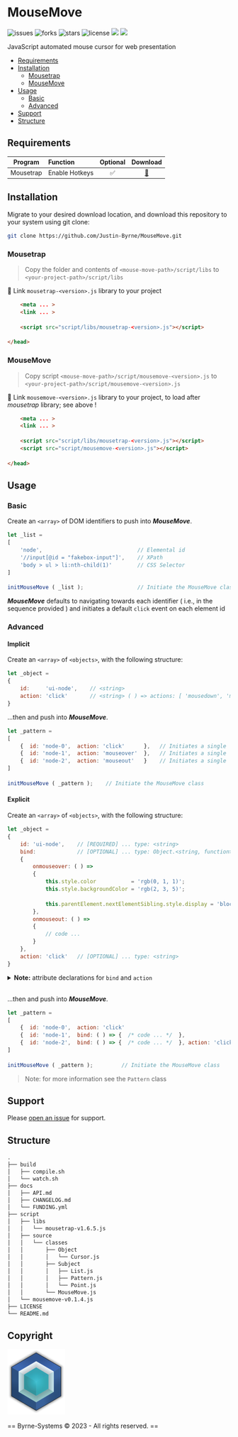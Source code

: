# MouseMove

![issues](https://img.shields.io/github/issues/Justin-Byrne/MouseMove)
![forks](https://img.shields.io/github/forks/Justin-Byrne/MouseMove)
![stars](https://img.shields.io/github/stars/Justin-Byrne/MouseMove)
![license](https://img.shields.io/github/license/Justin-Byrne/MouseMove)
<img src=https://img.shields.io/badge/Mousetrap-1.6.0-yellow />
<img src=https://img.shields.io/badge/Version-0.1.4-green />

JavaScript automated mouse cursor for web presentation

- [Requirements](#requirements)
- [Installation](#installation)
  - [Mousetrap](#mousetrap)
  - [MouseMove](#mousemove)
- [Usage](#usage)
  - [Basic](#basic)
  - [Advanced](#advanced)
- [Support](#support)
- [Structure](#structure)

## Requirements

| Program | Function | Optional | Download |
| :---: | :--- | :---: | :---: |
| Mousetrap | Enable Hotkeys | :white_check_mark: | [:floppy_disk:](https://craig.is/killing/mice) |

## Installation

Migrate to your desired download location, and download this repository to your system using git clone:

```sh
git clone https://github.com/Justin-Byrne/MouseMove.git
```

### Mousetrap

> Copy the folder and contents of `<mouse-move-path>/script/libs` to `<your-project-path>/script/libs`

:link: Link `mousetrap-<version>.js` library to your project

```html
    <meta ... >
    <link ... >

    <script src="script/libs/mousetrap-<version>.js"></script>

</head>
```

### MouseMove

> Copy script `<mouse-move-path>/script/mousemove-<version>.js` to `<your-project-path>/script/mousemove-<version>.js`

:link: Link `mousemove-<version>.js` library to your project, to load after *mousetrap* library; see above !

```html
    <meta ... >
    <link ... >

    <script src="script/libs/mousetrap-<version>.js"></script>
    <script src="script/mousemove-<version>.js"></script>

</head>
```

## Usage

### Basic

Create an `<array>` of DOM identifiers to push into ***MouseMove***.

```javascript
let _list =
[
    'node',                              // Elemental id
    '//input[@id = "fakebox-input"]',    // XPath
    'body > ul > li:nth-child(1)'        // CSS Selector
]

initMouseMove ( _list );                 // Initiate the MouseMove class
```

***MouseMove*** defaults to navigating towards each identifier ( i.e., in the sequence provided ) and initiates a default `click` event on each element id

### Advanced

#### Implicit

Create an `<array>` of `<objects>`, with the following structure:

```javascript
let _object =
{
    id:     'ui-node',    // <string>
    action: 'click'       // <string> ( ) => actions: [ 'mousedown', 'mouseup', 'mouseover', 'mouseout', 'mousemove', 'click', 'dblclick' ]
}
```

...then and push into ***MouseMove***.

```javascript
let _pattern =
[
    {  id: 'node-0',  action: 'click'      }, 	// Initiates a single 'onclick' event
    {  id: 'node-1',  action: 'mouseover'  }, 	// Initiates a single 'onmouseover' event
    {  id: 'node-2',  action: 'mouseout'   } 	// Initiates a single 'onmouseout' event
]

initMouseMove ( _pattern );    // Initiate the MouseMove class
```

#### Explicit

Create an `<array>` of `<objects>`, with the following structure:

```javascript
let _object =
{
    id: 'ui-node',    // [REQUIRED] ... type: <string>
    bind:             // [OPTIONAL] ... type: Object.<string, function>
    {
        onmouseover: ( ) =>
        {
            this.style.color           = 'rgb(0, 1, 1)';
            this.style.backgroundColor = 'rgb(2, 3, 5)';

            this.parentElement.nextElementSibling.style.display = 'block';
        },
        onmouseout: ( ) =>
        {
            // code ...
        }
    },
    action: 'click'   // [OPTIONAL] ... type: <string>
}
```

<details>

<summary><b>Note:</b> attribute declarations for <code>bind</code> and <code>action</code></summary>

> - `bind` : `Object.<string, function>`
>  - `<string>`
>    - `onmousedown`
>    - `onmouseup`
>    - `onmouseover`
>    - `onmouseout`
>    - `onmousemove`
>    - `onclick`
>    - `ondblclick`
>  - `<function>`
>    - anonymous function
>
>- `action` : `<string>`
>  - `<string>`
>    - `mousedown`
>    - `mouseup`
>    - `mouseover`
>    - `mouseout`
>    - `mousemove`
>    - `click`
>    - `dblclick`

</details>

<br>

...then and push into ***MouseMove***.

```javascript
let _pattern =
[
    {  id: 'node-0',  action: 'click'                                    },  // Each pattern is valid !
    {  id: 'node-1',  bind: ( ) => {  /* code ... */  },                 },
    {  id: 'node-2',  bind: ( ) => {  /* code ... */  }, action: 'click' }
]

initMouseMove ( _pattern );         // Initiate the MouseMove class
```

> Note: for more information see the `Pattern` class


## Support

Please [open an issue](https://github.com/Justin-Byrne/MouseMove/issues/new) for support.

## Structure

```
.
├── build
│   ├── compile.sh
│   └── watch.sh
├── docs
│   ├── API.md
│   ├── CHANGELOG.md
│   └── FUNDING.yml
├── script
│   ├── libs
│   │   └── mousetrap-v1.6.5.js
│   ├── source
│   │   └── classes
│   │       ├── Object
│   │       │   └── Cursor.js
│   │       ├── Subject
│   │       │   ├── List.js
│   │       │   ├── Pattern.js
│   │       │   └── Point.js
│   │       └── MouseMove.js
│   └── mousemove-v0.1.4.js
├── LICENSE
└── README.md
```
 
## Copyright

![Byrne-Systems](https://github.com/Justin-Byrne/MouseMove/blob/main/images/cube_sm.png)

== Byrne-Systems © 2023 - All rights reserved. ==
